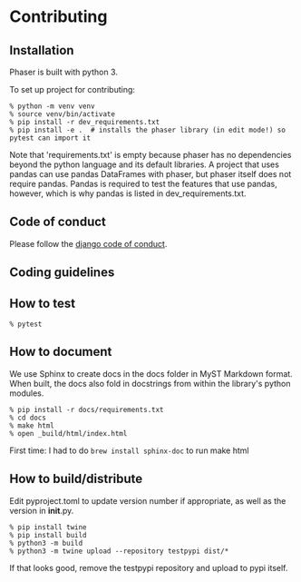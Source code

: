 # Contributing

## Installation

Phaser is built with python 3.

To set up project for contributing:

```
% python -m venv venv
% source venv/bin/activate
% pip install -r dev_requirements.txt
% pip install -e .  # installs the phaser library (in edit mode!) so pytest can import it
```

Note that 'requirements.txt' is empty because phaser has no dependencies beyond the python language and its 
default libraries.  A project that uses pandas can use pandas DataFrames with phaser, but phaser itself does
not require pandas.  Pandas is required to test the features that use pandas, however, which is why pandas
is listed in dev_requirements.txt.

## Code of conduct

Please follow the [django code of conduct](https://www.djangoproject.com/conduct/).

## Coding guidelines

## How to test

```
% pytest
```

## How to document

We use Sphinx to create docs in the docs folder in MyST Markdown format.  When built, the docs also fold in 
docstrings from within the library's python modules.

```
% pip install -r docs/requirements.txt
% cd docs
% make html
% open _build/html/index.html

```

First time: I had to do `brew install sphinx-doc` to run make html 

## How to build/distribute

Edit pyproject.toml to update version number if appropriate, as well as the version in __init__.py.

```
% pip install twine
% pip install build
% python3 -m build
% python3 -m twine upload --repository testpypi dist/*
```

If that looks good, remove the testpypi repository and upload to pypi itself.